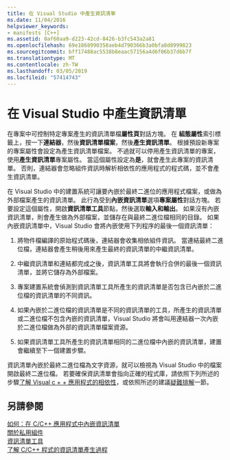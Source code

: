 ```yaml
---
title: 在 Visual Studio 中產生資訊清單
ms.date: 11/04/2016
helpviewer_keywords:
- manifests [C++]
ms.assetid: 0af60aa9-d223-42cd-8426-b3fc543a2a81
ms.openlocfilehash: 69e1868990358aeb4d790366b3a0bfa8d8999823
ms.sourcegitcommit: bff17488ac5538b8eaac57156a4d6f06b37d6b7f
ms.translationtype: MT
ms.contentlocale: zh-TW
ms.lasthandoff: 03/05/2019
ms.locfileid: "57414743"
---
```

# <a name="manifest-generation-in-visual-studio"></a>在 Visual Studio 中產生資訊清單

在專案中可控制特定專案產生的資訊清單檔**屬性頁**對話方塊。 在 **組態屬性**索引標籤上，按一下**連結器**，然後**資訊清單檔案**，然後**產生資訊清單**。 根據預設新專案的專案屬性會設定為產生資訊清單檔案。 不過就可以停用產生資訊清單的專案，使用**產生資訊清單**專案屬性。 當這個屬性設定為**是**，就會產生此專案的資訊清單。 否則，連結器會忽略組件資訊時解析相依性的應用程式的程式碼，並不會產生資訊清單。

在 Visual Studio 中的建置系統可讓要內嵌於最終二進位的應用程式檔案，或做為外部檔案產生的資訊清單。 此行為受到**內嵌資訊清單**選項**專案屬性**對話方塊。 若要設定這個屬性，開啟**資訊清單工具**節點，然後選取**輸入和輸出**。 如果沒有內嵌資訊清單，則會產生做為外部檔案，並儲存在與最終二進位檔相同的目錄。 如果內嵌資訊清單中，Visual Studio 會將內嵌使用下列程序的最後一個資訊清單：

1. 將物件檔編譯的原始程式碼後，連結器會收集相依組件資訊。 當連結最終二進位檔，連結器會產生稍後用來產生最終的資訊清單的中繼資訊清單。

1. 中繼資訊清單和連結都完成之後，資訊清單工具將會執行合併的最後一個資訊清單，並將它儲存為外部檔案。

1. 專案建置系統會偵測到資訊清單工具所產生的資訊清單是否包含已內嵌於二進位檔的資訊清單的不同資訊。

1. 如果內嵌於二進位檔的資訊清單是不同的資訊清單的工具，所產生的資訊清單或二進位檔不包含內嵌的資訊清單，Visual Studio 將會叫用連結器一次內嵌於二進位檔做為外部的資訊清單檔案資源。

1. 如果資訊清單工具所產生的資訊清單相同的二進位檔中內嵌的資訊清單，建置會繼續至下一個建置步驟。

資訊清單內嵌於最終二進位檔為文字資源，就可以檢視為 Visual Studio 中的檔案開啟最終二進位檔。 若要確保資訊清單會指向正確的程式庫，請依照下列所述的步驟[了解 Visual c + + 應用程式的相依性](../ide/understanding-the-dependencies-of-a-visual-cpp-application.md)，或依照所述的建議[疑難排解](../build/troubleshooting-c-cpp-isolated-applications-and-side-by-side-assemblies.md)一節。

## <a name="see-also"></a>另請參閱

[如何：在 C/C++ 應用程式中內嵌資訊清單](../build/how-to-embed-a-manifest-inside-a-c-cpp-application.md)<br/>
[關於私用組件](/windows/desktop/SbsCs/about-private-assemblies-)<br/>
[資訊清單工具](/windows/desktop/SbsCs/mt-exe)<br/>
[了解 C/C++ 程式的資訊清單產生過程](../build/understanding-manifest-generation-for-c-cpp-programs.md)

